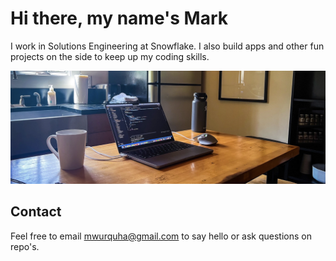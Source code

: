 
# Hi there, my name's Mark

I work in Solutions Engineering at Snowflake. I also build apps and other fun projects on the side to keep up my coding skills. 

![image of computer on table](banner.png)


## Contact

Feel free to email mwurquha@gmail.com to say hello or ask questions on repo's.

